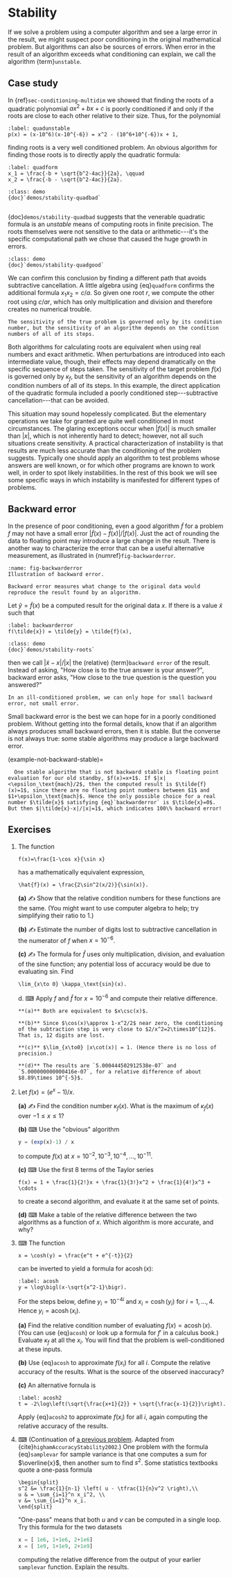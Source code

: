 # Stability

If we solve a problem using a computer algorithm and see a large error in the result, we might suspect poor conditioning in the original mathematical problem. But algorithms can also be sources of errors. When error in the result of an algorithm exceeds what conditioning can explain, we call the algorithm {term}`unstable`.

## Case study

In {ref}`sec-conditioning-multidim` we showed that finding the roots of a quadratic polynomial $ax^2 + b x+c$ is poorly conditioned if and only if the roots are close to each other relative to their size. Thus, for the polynomial

```{math}
:label: quadunstable
p(x) = (x-10^6)(x-10^{-6}) = x^2 - (10^6+10^{-6})x + 1,
```

finding roots is a very well conditioned problem. An obvious algorithm for finding those roots is to directly apply the quadratic formula:

```{math}
:label: quadform
x_1 = \frac{-b + \sqrt{b^2-4ac}}{2a}, \qquad
x_2 = \frac{-b - \sqrt{b^2-4ac}}{2a}.
```

```{sidebar} Demo
:class: demo
{doc}`demos/stability-quadbad`
```

```{index} subtractive cancellation
```

{doc}`demos/stability-quadbad` suggests that the venerable quadratic formula is an *unstable* means of computing roots in finite precision. The roots themselves were not sensitive to the data or arithmetic---it's the specific computational path we chose that caused the huge growth in errors. 
<!-- ```{sidebar} demo
:class: demo
{doc}`demos/stability-quadgood`
``` 
-->

```{sidebar} Demo
:class: demo
{doc}`demos/stability-quadgood`
```

We can confirm this conclusion by finding a different path that avoids subtractive cancellation. A little algebra using {eq}`quadform` confirms the additional formula $x_1x_2=c/a$.  So given one root $r$, we compute the other root using $c/ar$, which has only multiplication and division and therefore creates no numerical trouble.

```{margin}
The sensitivity of the true problem is governed only by its condition number, but the sensitivity of an algorithm depends on the condition numbers of all of its steps.
```

Both algorithms for calculating roots are equivalent when using real numbers and exact arithmetic. When perturbations are introduced into each intermediate value, though, their effects may depend dramatically on the specific sequence of steps taken. The sensitivity of the target problem $f(x)$ is governed only by $\kappa_f$, but the sensitivity of an algorithm depends on the condition numbers of all of its steps. In this example, the direct application of the quadratic formula included a poorly conditioned step---subtractive cancellation---that can be avoided.

This situation may sound hopelessly complicated. But the elementary operations we take for granted are quite well conditioned in most circumstances. The glaring exceptions occur when $|f(x)|$ is much smaller than $|x|$, which is not inherently hard to detect; however, not all such situations create sensitivity. A practical characterization of instability is that results are much less accurate than the conditioning of the problem suggests. Typically one should apply an algorithm to test problems whose answers are well known, or for which other programs are known to work well, in order to spot likely instabilities. In the rest of this book we will see some specific ways in which instability is manifested for different types of problems.

## Backward error

In the presence of poor conditioning, even a good algorithm $\tilde{f}$ for a problem $f$ may not have a small error $|\tilde{f}(x)-f(x)|/|f(x)|$. Just the act of rounding the data to floating point may introduce a large change in the result. There is another way to characterize the error that can be a useful alternative measurement, as illustrated in {numref}`fig-backwarderror`.

```{figure} figures/backwarderror.svg
:name: fig-backwarderror
Illustration of backward error.
```

```{margin}
Backward error measures what change to the original data would reproduce the result found by an algorithm.
```

Let $\tilde{y} = \tilde{f}(x)$ be a computed result for the original data $x$. If there is a value $\tilde{x}$ such that

```{math}
:label: backwarderror
f(\tilde{x}) = \tilde{y} = \tilde{f}(x),
```

```{sidebar} Demo
:class: demo
{doc}`demos/stability-roots`
```

then we call $|\tilde{x}-x|/|x|$ the (relative) {term}`backward error` of the result. Instead of asking, "How close is to the true answer is your answer?", backward error asks, "How close to the true question is the question you answered?"

```{margin}
In an ill-conditioned problem, we can only hope for small backward error, not small error.
```

Small backward error is the best we can hope for in a poorly conditioned problem. Without getting into the formal details, know that if an algorithm always produces small backward errors, then it is stable. But the converse is not always true: some stable algorithms may produce a large backward error.

(example-not-backward-stable)=

````{proof:example}
  One stable algorithm that is not backward stable is floating point evaluation for our old standby, $f(x)=x+1$. If $|x|<\epsilon_\text{mach}/2$, then the computed result is $\tilde{f}(x)=1$, since there are no floating point numbers between $1$ and $1+\epsilon_\text{mach}$. Hence the only possible choice for a real number $\tilde{x}$ satisfying {eq}`backwarderror` is $\tilde{x}=0$. But then $|\tilde{x}-x|/|x|=1$, which indicates 100\% backward error!
````

## Exercises

1. The function

    ```{math}
    f(x)=\frac{1-\cos x}{\sin x}
    ```

    has a mathematically equivalent expression,

    ```{math}
    \hat{f}(x) = \frac{2\sin^2(x/2)}{\sin(x)}.
    ```

    **(a)** ✍ Show that the relative condition numbers for these functions are the same. (You might want to use computer algebra to help; try simplifying their ratio to 1.)

    **(b)** ✍ Estimate the number of digits lost to subtractive cancellation in the numerator of $f$ when $x=10^{-6}$.

    **(c)** ✍ The formula for $\hat{f}$ uses only multiplication, division, and evaluation of the sine function; any potential loss of accuracy would be due to evaluating sin. Find

    ```{math}
    \lim_{x\to 0} \kappa_\text{sin}(x).
    ```

    d. ⌨ Apply $f$ and $\hat{f}$ for $x=10^{-6}$ and compute their relative difference.
  
    ```{only} solutions
    **(a)** Both are equivalent to $x\csc(x)$.

    **(b)** Since $\cos(x)\approx 1-x^2/2$ near zero, the conditioning of the subtraction step is very close to $2/x^2=2\times10^{12}$. That is, 12 digits are lost.

    **(c)** $\lim_{x\to0} |x\cot(x)| = 1. (Hence there is no loss of precision.)

    **(d)** The results are `5.000444502912538e-07` and `5.000000000000416e-07`, for a relative difference of about $8.89\times 10^{-5}$.
    ```

1. Let $f(x) = (e^x-1)/x$.
  
    **(a)** ✍ Find the condition number $\kappa_f(x)$. What is the maximum of $\kappa_f(x)$ over $-1\le x \le 1$?
  
    **(b)** ⌨  Use the "obvious" algorithm

    ``` julia
    y = (exp(x)-1) / x
    ```

    to compute $f(x)$ at $x=10^{-2},10^{-3},10^{-4},\ldots,10^{-11}$.  

    **(c)** ⌨ Use the first 8 terms of the Taylor series

    ```{math}
    f(x) = 1 + \frac{1}{2!}x + \frac{1}{3!}x^2 + \frac{1}{4!}x^3 + \cdots
    ```

    to create a second algorithm, and evaluate it at the same set of points.
  
    **(d)** ⌨  Make a table of the relative difference between the two algorithms as a function of $x$. Which algorithm is more accurate, and why?
  
1. ⌨ The function
  
    ```{math}
    x = \cosh(y) = \frac{e^t + e^{-t}}{2}
    ```

    can be inverted to yield a formula for $\operatorname{acosh}(x)$:
  
    ```{math}
    :label: acosh
    y = \log\bigl(x-\sqrt{x^2-1}\bigr).
    ```

    For the steps below, define $y_i=10^{-4i}$ and $x_i=\cosh(y_i)$ for $i=1,\dots,4$. Hence $y_i=\operatorname{acosh}(x_i)$.

    **(a)** Find the relative condition number of evaluating $f(x) = \operatorname{acosh}(x)$. (You can use {eq}`acosh`) or look up a formula for $f'$ in a calculus book.)  Evaluate $\kappa_f$ at all the $x_i$. You will find that the problem is well-conditioned at these inputs.

    **(b)** Use {eq}`acosh` to approximate $f(x_i)$ for all $i$. Compute the relative accuracy of the results. What is the source of the observed inaccuracy?

    **(c)** An alternative fornula is

    ```{math}
    :label: acosh2
    t = -2\log\left(\sqrt{\frac{x+1}{2}} + \sqrt{\frac{x-1}{2}}\right).
    ```

    Apply {eq}`acosh2` to approximate $f(x_i)$ for all $i$, again computing the relative accuracy of the results.

1. ⌨ (Continuation of [a previous problem](problem-samplevar). Adapted from {cite}`highamAccuracyStability2002`.) One problem with the formula {eq}`samplevar` for sample variance is that one computes a sum for $\overline{x}$, then another sum to find $s^2$. Some statistics textbooks quote a one-pass formula
  
    ```{math}
    \begin{split}
    s^2 &= \frac{1}{n-1} \left( u - \tfrac{1}{n}v^2 \right),\\
    u & = \sum_{i=1}^n x_i^2, \\
    v &= \sum_{i=1}^n x_i.
    \end{split}
    ```

    "One-pass" means that both $u$ and $v$ can be computed in a single loop. Try this formula for the two datasets

    ``` julia
    x = [ 1e6, 1+1e6, 2+1e6]
    x = [ 1e9, 1+1e9, 2+1e9]
    ```

    computing the relative difference from the output of your earlier `samplevar` function. Explain the results.
